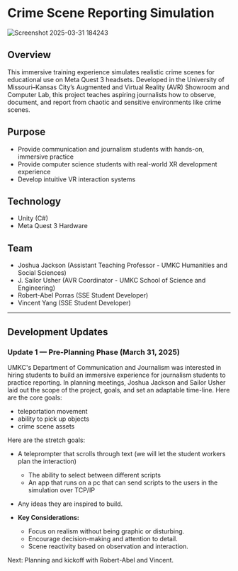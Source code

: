 # Crime Scene Reporting Simulation
![Screenshot 2025-03-31 184243](https://github.com/user-attachments/assets/a9899609-ce44-436b-9700-d1dadd4c705f)

## Overview
This immersive training experience simulates realistic crime scenes for educational use on Meta Quest 3 headsets. Developed in the University of Missouri–Kansas City’s Augmented and Virtual Reality (AVR) Showroom and Computer Lab, this project teaches aspiring journalists how to observe, document, and report from chaotic and sensitive environments like crime scenes.

## Purpose
- Provide communication and journalism students with hands-on, immersive practice
- Provide computer science students with real-world XR development experience
- Develop intuitive VR interaction systems

## Technology
- Unity (C#)
- Meta Quest 3 Hardware

## Team
- Joshua Jackson (Assistant Teaching Professor - UMKC Humanities and Social Sciences)
- J. Sailor Usher (AVR Coordinator - UMKC School of Science and Engineering)
- Robert-Abel Porras (SSE Student Developer)
- Vincent Yang (SSE Student Developer)

---

## Development Updates

### Update 1 — Pre-Planning Phase (March 31, 2025)
UMKC's Department of Communication and Journalism was interested in hiring students to build an immersive experience for journalism students to practice reporting.
In planning meetings, Joshua Jackson and Sailor Usher laid out the scope of the project, goals, and set an adaptable time-line. 
Here are the core goals:
- teleportation movement
- ability to pick up objects
- crime scene assets

Here are the stretch goals:
- A teleprompter that scrolls through text (we will let the student workers plan the interaction)
  - The ability to select between different scripts
  - An app that runs on a pc that can send scripts to the users in the simulation over TCP/IP
- Any ideas they are inspired to build.

- **Key Considerations:**
  - Focus on realism without being graphic or disturbing.
  - Encourage decision-making and attention to detail.
  - Scene reactivity based on observation and interaction.

Next: Planning and kickoff with Robert-Abel and Vincent.
